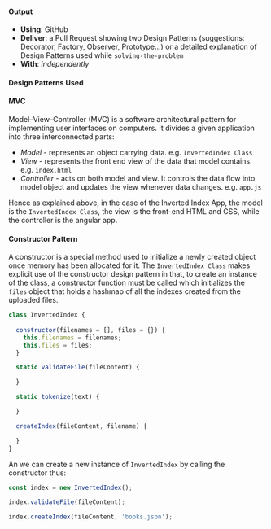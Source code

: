 #### Output
- **Using**: GitHub
- **Deliver**: a Pull Request showing two Design Patterns (suggestions: Decorator, Factory, Observer, Prototype...) or a detailed explanation of Design Patterns used while `solving-the-problem`
- **With**: *independently*


#### Design Patterns Used

#### MVC
Model–View–Controller (MVC) is a software architectural pattern for implementing user interfaces on computers. It divides a given application into three interconnected parts:
- *Model* - represents an object carrying data. e.g. `InvertedIndex Class`
- *View* - represents the front end view of the data that model contains. e.g. `index.html`
- *Controller* - acts on both model and view. It controls the data flow into model object and updates the view whenever data changes. e.g. `app.js`

Hence as explained above, in the case of the Inverted Index App, the model is the `InvertedIndex Class`, the view is the front-end HTML and CSS, while the controller is the angular app.

#### Constructor Pattern
A constructor is a special method used to initialize a newly created object once memory has been allocated for it. 
The `InvertedIndex Class` makes explicit use of the constructor design pattern in that, to create an instance of the class, a constructor function must be called which initializes the `files` object that holds a hashmap of all the indexes created from the uploaded files.
```javascript
class InvertedIndex {
  
  constructor(filenames = [], files = {}) {
    this.filenames = filenames;
    this.files = files;
  }

  static validateFile(fileContent) {

  }

  static tokenize(text) {

  }

  createIndex(fileContent, filename) {

  }
}
```
An we can create a new instance of `InvertedIndex` by calling the constructor thus:
```javascript
const index = new InvertedIndex();

index.validateFile(fileContent);

index.createIndex(fileContent, 'books.json');
```
